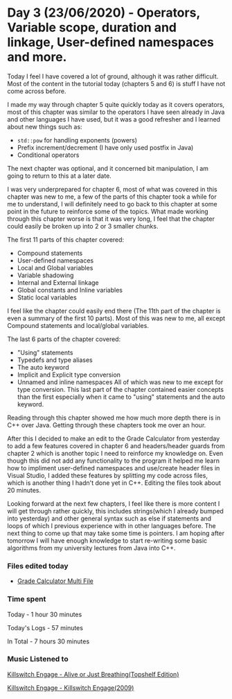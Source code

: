 # Day 3 (23/06/2020) - Operators, Variable scope, duration and linkage, User-defined namespaces and more.
Today I feel I have covered a lot of ground, although it was rather difficult. Most of the content in the tutorial today (chapters 5 and 6) is stuff I have not come across before.

I made my way through chapter 5 quite quickly today as it covers operators, most of this chapter was similar to the operators I have seen already in Java and other languages I have used, but it was a good refresher and I learned about new things such as:

* `std::pow` for handling exponents (powers)
* Prefix increment/decrement (I have only used postfix in Java)
* Conditional operators

The next chapter was optional, and it concerned bit manipulation, I am going to return to this at a later date.

I was very underprepared for chapter 6, most of what was covered in this chapter was new to me, a few of the parts of this chapter took a while for me to understand, I will definitely need to go back to this chapter at some point in the future to reinforce some of the topics. What made working through this chapter worse is that it was very long, I feel that the chapter could easily be broken up into 2 or 3 smaller chunks.

The first 11 parts of this chapter covered:
* Compound statements
* User-defined namespaces
* Local and Global variables
* Variable shadowing
* Internal and External linkage
* Global constants and Inline variables
* Static local variables

I feel like the chapter could easily end there (The 11th part of the chapter is even a summary of the first 10 parts). Most of this was new to me, all except Compound statements and local/global variables.

The last 6 parts of the chapter covered:
* "Using" statements
* Typedefs and type aliases
* The auto keyword
* Implicit and Explicit type conversion
* Unnamed and inline namespaces
All of which was new to me except for type conversion. This last part of the chapter contained easier concepts than the first especially when it came to "using" statements and the auto keyword.

Reading through this chapter showed me how much more depth there is in C++ over Java. Getting through these chapters took me over an hour.

After this I decided to make an edit to the Grade Calculator from yesterday to add a few features covered in chapter 6 and headers/header guards from chapter 2 which is another topic I need to reinforce my knowledge on. Even though this did not add any functionality to the program it helped me learn how to impliment user-defined namespaces and use/create header files in Visual Studio, I added these features by splitting my code across files, which is another thing I hadn't done yet in C++. Editing the files took about 20 minutes.

Looking forward at the next few chapters, I feel like there is more content I will get through rather quickly, this includes strings(which I already bumped into yesterday) and other general syntax such as else if statements and loops of which I previous experience with in other languages before. The next thing to come up that may take some time is pointers. I am hoping after tomorrow I will have enough knowledge to start re-writing some basic algorithms from my university lectures from Java into C++.
### Files edited today
* [Grade Calculator Multi File](https://github.com/ZenoxSphere/ZS_100_Days_Of_Code/blob/master/Code/Grade_Calculator_Multi_File/Grade_Calculator_Multi_File)
### Time spent
Today - 1 hour 30 minutes

Today's Logs - 57 minutes

In Total - 7 hours 30 minutes
### Music Listened to
[Killswitch Engage - Alive or Just Breathing(Topshelf Edition)](https://open.spotify.com/album/7BFo7PKlK9oCPJVPEzNJy7?si=dOf2Jca3TcC7jln7JCIzeQ)

[Killswitch Engage - Killswitch Engage(2009)](https://open.spotify.com/album/0Vj4E53uI59Q4hnxiIpZrl?si=l2fMFpyYQa2kMygay1atxw)